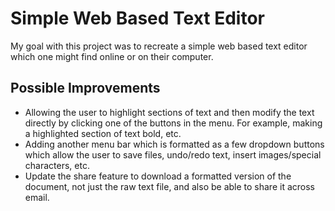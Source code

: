 # Simple Web Based Text Editor 

My goal with this project was to recreate a simple web based text editor which one might find online or on their computer. 


## Possible Improvements
- Allowing the user to highlight sections of text and then modify the text directly by clicking one of the buttons in the menu. For example, making a highlighted section of text bold, etc.
- Adding another menu bar which is formatted as a few dropdown buttons which allow the user to save files, undo/redo text, insert images/special characters, etc.
- Update the share feature to download a formatted version of the document, not just the raw text file, and also be able to share it across email.
